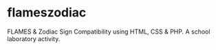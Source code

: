 # flameszodiac
FLAMES &amp; Zodiac Sign Compatibility using HTML, CSS &amp; PHP. A school laboratory activity.
